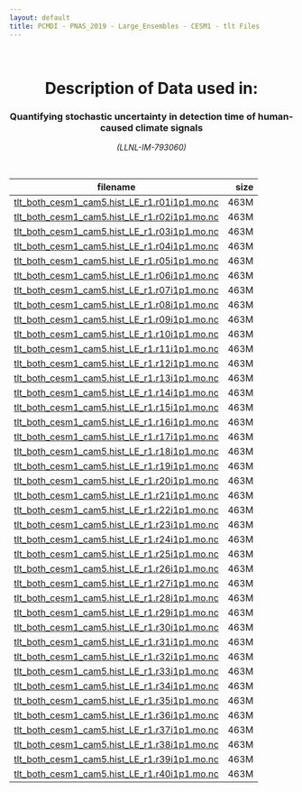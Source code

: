 ```yaml
---
layout: default
title: PCMDI - PNAS_2019 - Large_Ensembles - CESM1 - tlt Files
---
```


<br>
<center>
    <p>
        <h1>Description of Data used in:</h1>
        <h3>Quantifying stochastic uncertainty in detection time of human-caused climate signals</h3>
    </p>
    <p><em>(LLNL-IM-793060)</em></p>
</center>
<br>

filename | size
   ---   | ---:
[tlt_both_cesm1_cam5.hist_LE_r1.r01i1p1.mo.nc]({{site.baseurl}}/climate-data/PNAS_2019/Large_Ensembles/CESM1/tlt/tlt_both_cesm1_cam5.hist_LE_r1.r01i1p1.mo.nc) | 463M
[tlt_both_cesm1_cam5.hist_LE_r1.r02i1p1.mo.nc]({{site.baseurl}}/climate-data/PNAS_2019/Large_Ensembles/CESM1/tlt/tlt_both_cesm1_cam5.hist_LE_r1.r02i1p1.mo.nc) | 463M
[tlt_both_cesm1_cam5.hist_LE_r1.r03i1p1.mo.nc]({{site.baseurl}}/climate-data/PNAS_2019/Large_Ensembles/CESM1/tlt/tlt_both_cesm1_cam5.hist_LE_r1.r03i1p1.mo.nc) | 463M
[tlt_both_cesm1_cam5.hist_LE_r1.r04i1p1.mo.nc]({{site.baseurl}}/climate-data/PNAS_2019/Large_Ensembles/CESM1/tlt/tlt_both_cesm1_cam5.hist_LE_r1.r04i1p1.mo.nc) | 463M
[tlt_both_cesm1_cam5.hist_LE_r1.r05i1p1.mo.nc]({{site.baseurl}}/climate-data/PNAS_2019/Large_Ensembles/CESM1/tlt/tlt_both_cesm1_cam5.hist_LE_r1.r05i1p1.mo.nc) | 463M
[tlt_both_cesm1_cam5.hist_LE_r1.r06i1p1.mo.nc]({{site.baseurl}}/climate-data/PNAS_2019/Large_Ensembles/CESM1/tlt/tlt_both_cesm1_cam5.hist_LE_r1.r06i1p1.mo.nc) | 463M
[tlt_both_cesm1_cam5.hist_LE_r1.r07i1p1.mo.nc]({{site.baseurl}}/climate-data/PNAS_2019/Large_Ensembles/CESM1/tlt/tlt_both_cesm1_cam5.hist_LE_r1.r07i1p1.mo.nc) | 463M
[tlt_both_cesm1_cam5.hist_LE_r1.r08i1p1.mo.nc]({{site.baseurl}}/climate-data/PNAS_2019/Large_Ensembles/CESM1/tlt/tlt_both_cesm1_cam5.hist_LE_r1.r08i1p1.mo.nc) | 463M
[tlt_both_cesm1_cam5.hist_LE_r1.r09i1p1.mo.nc]({{site.baseurl}}/climate-data/PNAS_2019/Large_Ensembles/CESM1/tlt/tlt_both_cesm1_cam5.hist_LE_r1.r09i1p1.mo.nc) | 463M
[tlt_both_cesm1_cam5.hist_LE_r1.r10i1p1.mo.nc]({{site.baseurl}}/climate-data/PNAS_2019/Large_Ensembles/CESM1/tlt/tlt_both_cesm1_cam5.hist_LE_r1.r10i1p1.mo.nc) | 463M
[tlt_both_cesm1_cam5.hist_LE_r1.r11i1p1.mo.nc]({{site.baseurl}}/climate-data/PNAS_2019/Large_Ensembles/CESM1/tlt/tlt_both_cesm1_cam5.hist_LE_r1.r11i1p1.mo.nc) | 463M
[tlt_both_cesm1_cam5.hist_LE_r1.r12i1p1.mo.nc]({{site.baseurl}}/climate-data/PNAS_2019/Large_Ensembles/CESM1/tlt/tlt_both_cesm1_cam5.hist_LE_r1.r12i1p1.mo.nc) | 463M
[tlt_both_cesm1_cam5.hist_LE_r1.r13i1p1.mo.nc]({{site.baseurl}}/climate-data/PNAS_2019/Large_Ensembles/CESM1/tlt/tlt_both_cesm1_cam5.hist_LE_r1.r13i1p1.mo.nc) | 463M
[tlt_both_cesm1_cam5.hist_LE_r1.r14i1p1.mo.nc]({{site.baseurl}}/climate-data/PNAS_2019/Large_Ensembles/CESM1/tlt/tlt_both_cesm1_cam5.hist_LE_r1.r14i1p1.mo.nc) | 463M
[tlt_both_cesm1_cam5.hist_LE_r1.r15i1p1.mo.nc]({{site.baseurl}}/climate-data/PNAS_2019/Large_Ensembles/CESM1/tlt/tlt_both_cesm1_cam5.hist_LE_r1.r15i1p1.mo.nc) | 463M
[tlt_both_cesm1_cam5.hist_LE_r1.r16i1p1.mo.nc]({{site.baseurl}}/climate-data/PNAS_2019/Large_Ensembles/CESM1/tlt/tlt_both_cesm1_cam5.hist_LE_r1.r16i1p1.mo.nc) | 463M
[tlt_both_cesm1_cam5.hist_LE_r1.r17i1p1.mo.nc]({{site.baseurl}}/climate-data/PNAS_2019/Large_Ensembles/CESM1/tlt/tlt_both_cesm1_cam5.hist_LE_r1.r17i1p1.mo.nc) | 463M
[tlt_both_cesm1_cam5.hist_LE_r1.r18i1p1.mo.nc]({{site.baseurl}}/climate-data/PNAS_2019/Large_Ensembles/CESM1/tlt/tlt_both_cesm1_cam5.hist_LE_r1.r18i1p1.mo.nc) | 463M
[tlt_both_cesm1_cam5.hist_LE_r1.r19i1p1.mo.nc]({{site.baseurl}}/climate-data/PNAS_2019/Large_Ensembles/CESM1/tlt/tlt_both_cesm1_cam5.hist_LE_r1.r19i1p1.mo.nc) | 463M
[tlt_both_cesm1_cam5.hist_LE_r1.r20i1p1.mo.nc]({{site.baseurl}}/climate-data/PNAS_2019/Large_Ensembles/CESM1/tlt/tlt_both_cesm1_cam5.hist_LE_r1.r20i1p1.mo.nc) | 463M
[tlt_both_cesm1_cam5.hist_LE_r1.r21i1p1.mo.nc]({{site.baseurl}}/climate-data/PNAS_2019/Large_Ensembles/CESM1/tlt/tlt_both_cesm1_cam5.hist_LE_r1.r21i1p1.mo.nc) | 463M
[tlt_both_cesm1_cam5.hist_LE_r1.r22i1p1.mo.nc]({{site.baseurl}}/climate-data/PNAS_2019/Large_Ensembles/CESM1/tlt/tlt_both_cesm1_cam5.hist_LE_r1.r22i1p1.mo.nc) | 463M
[tlt_both_cesm1_cam5.hist_LE_r1.r23i1p1.mo.nc]({{site.baseurl}}/climate-data/PNAS_2019/Large_Ensembles/CESM1/tlt/tlt_both_cesm1_cam5.hist_LE_r1.r23i1p1.mo.nc) | 463M
[tlt_both_cesm1_cam5.hist_LE_r1.r24i1p1.mo.nc]({{site.baseurl}}/climate-data/PNAS_2019/Large_Ensembles/CESM1/tlt/tlt_both_cesm1_cam5.hist_LE_r1.r24i1p1.mo.nc) | 463M
[tlt_both_cesm1_cam5.hist_LE_r1.r25i1p1.mo.nc]({{site.baseurl}}/climate-data/PNAS_2019/Large_Ensembles/CESM1/tlt/tlt_both_cesm1_cam5.hist_LE_r1.r25i1p1.mo.nc) | 463M
[tlt_both_cesm1_cam5.hist_LE_r1.r26i1p1.mo.nc]({{site.baseurl}}/climate-data/PNAS_2019/Large_Ensembles/CESM1/tlt/tlt_both_cesm1_cam5.hist_LE_r1.r26i1p1.mo.nc) | 463M
[tlt_both_cesm1_cam5.hist_LE_r1.r27i1p1.mo.nc]({{site.baseurl}}/climate-data/PNAS_2019/Large_Ensembles/CESM1/tlt/tlt_both_cesm1_cam5.hist_LE_r1.r27i1p1.mo.nc) | 463M
[tlt_both_cesm1_cam5.hist_LE_r1.r28i1p1.mo.nc]({{site.baseurl}}/climate-data/PNAS_2019/Large_Ensembles/CESM1/tlt/tlt_both_cesm1_cam5.hist_LE_r1.r28i1p1.mo.nc) | 463M
[tlt_both_cesm1_cam5.hist_LE_r1.r29i1p1.mo.nc]({{site.baseurl}}/climate-data/PNAS_2019/Large_Ensembles/CESM1/tlt/tlt_both_cesm1_cam5.hist_LE_r1.r29i1p1.mo.nc) | 463M
[tlt_both_cesm1_cam5.hist_LE_r1.r30i1p1.mo.nc]({{site.baseurl}}/climate-data/PNAS_2019/Large_Ensembles/CESM1/tlt/tlt_both_cesm1_cam5.hist_LE_r1.r30i1p1.mo.nc) | 463M
[tlt_both_cesm1_cam5.hist_LE_r1.r31i1p1.mo.nc]({{site.baseurl}}/climate-data/PNAS_2019/Large_Ensembles/CESM1/tlt/tlt_both_cesm1_cam5.hist_LE_r1.r31i1p1.mo.nc) | 463M
[tlt_both_cesm1_cam5.hist_LE_r1.r32i1p1.mo.nc]({{site.baseurl}}/climate-data/PNAS_2019/Large_Ensembles/CESM1/tlt/tlt_both_cesm1_cam5.hist_LE_r1.r32i1p1.mo.nc) | 463M
[tlt_both_cesm1_cam5.hist_LE_r1.r33i1p1.mo.nc]({{site.baseurl}}/climate-data/PNAS_2019/Large_Ensembles/CESM1/tlt/tlt_both_cesm1_cam5.hist_LE_r1.r33i1p1.mo.nc) | 463M
[tlt_both_cesm1_cam5.hist_LE_r1.r34i1p1.mo.nc]({{site.baseurl}}/climate-data/PNAS_2019/Large_Ensembles/CESM1/tlt/tlt_both_cesm1_cam5.hist_LE_r1.r34i1p1.mo.nc) | 463M
[tlt_both_cesm1_cam5.hist_LE_r1.r35i1p1.mo.nc]({{site.baseurl}}/climate-data/PNAS_2019/Large_Ensembles/CESM1/tlt/tlt_both_cesm1_cam5.hist_LE_r1.r35i1p1.mo.nc) | 463M
[tlt_both_cesm1_cam5.hist_LE_r1.r36i1p1.mo.nc]({{site.baseurl}}/climate-data/PNAS_2019/Large_Ensembles/CESM1/tlt/tlt_both_cesm1_cam5.hist_LE_r1.r36i1p1.mo.nc) | 463M
[tlt_both_cesm1_cam5.hist_LE_r1.r37i1p1.mo.nc]({{site.baseurl}}/climate-data/PNAS_2019/Large_Ensembles/CESM1/tlt/tlt_both_cesm1_cam5.hist_LE_r1.r37i1p1.mo.nc) | 463M
[tlt_both_cesm1_cam5.hist_LE_r1.r38i1p1.mo.nc]({{site.baseurl}}/climate-data/PNAS_2019/Large_Ensembles/CESM1/tlt/tlt_both_cesm1_cam5.hist_LE_r1.r38i1p1.mo.nc) | 463M
[tlt_both_cesm1_cam5.hist_LE_r1.r39i1p1.mo.nc]({{site.baseurl}}/climate-data/PNAS_2019/Large_Ensembles/CESM1/tlt/tlt_both_cesm1_cam5.hist_LE_r1.r39i1p1.mo.nc) | 463M
[tlt_both_cesm1_cam5.hist_LE_r1.r40i1p1.mo.nc]({{site.baseurl}}/climate-data/PNAS_2019/Large_Ensembles/CESM1/tlt/tlt_both_cesm1_cam5.hist_LE_r1.r40i1p1.mo.nc) | 463M